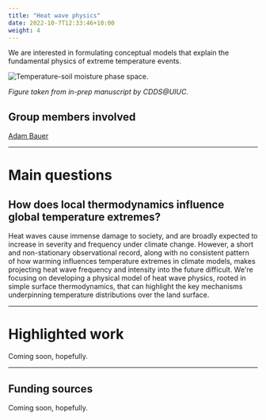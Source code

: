 ```yaml
---
title: "Heat wave physics"
date: 2022-10-7T12:33:46+10:00
weight: 4
---
```


We are interested in formulating conceptual models that explain the fundamental physics of extreme temperature events.

![Temperature-soil moisture phase space.](/images/figures/10-11-2022-3ps.png)

_Figure taken from in-prep manuscript by CDDS@UIUC._

## Group members involved
[Adam Bauer](https://cdds-at-uiuc.github.io/team/adam-bauer/)

---
# Main questions

## How does local thermodynamics influence global temperature extremes?
Heat waves cause immense damage to society, and are broadly expected to increase in severity and frequency under climate change. However, a short and non-stationary observational record, along with no consistent pattern of how warming influences temperature extremes in climate models, makes projecting heat wave frequency and intensity into the future difficult. We're focusing on developing a physical model of heat wave physics, rooted in simple surface thermodynamics, that can highlight the key mechanisms underpinning temperature distributions over the land surface.

---

# Highlighted work
Coming soon, hopefully.

---

## Funding sources
Coming soon, hopefully.
